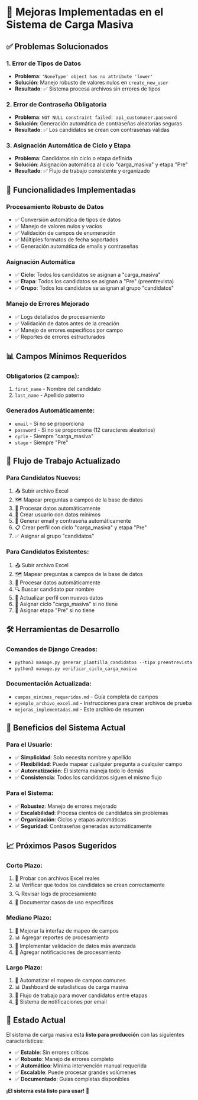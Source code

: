 # 🚀 Mejoras Implementadas en el Sistema de Carga Masiva

## ✅ **Problemas Solucionados**

### 1. **Error de Tipos de Datos**
- **Problema**: `'NoneType' object has no attribute 'lower'`
- **Solución**: Manejo robusto de valores nulos en `create_new_user`
- **Resultado**: ✅ Sistema procesa archivos sin errores de tipos

### 2. **Error de Contraseña Obligatoria**
- **Problema**: `NOT NULL constraint failed: api_customuser.password`
- **Solución**: Generación automática de contraseñas aleatorias seguras
- **Resultado**: ✅ Los candidatos se crean con contraseñas válidas

### 3. **Asignación Automática de Ciclo y Etapa**
- **Problema**: Candidatos sin ciclo o etapa definida
- **Solución**: Asignación automática al ciclo "carga_masiva" y etapa "Pre"
- **Resultado**: ✅ Flujo de trabajo consistente y organizado

## 🔧 **Funcionalidades Implementadas**

### **Procesamiento Robusto de Datos**
- ✅ Conversión automática de tipos de datos
- ✅ Manejo de valores nulos y vacíos
- ✅ Validación de campos de enumeración
- ✅ Múltiples formatos de fecha soportados
- ✅ Generación automática de emails y contraseñas

### **Asignación Automática**
- ✅ **Ciclo**: Todos los candidatos se asignan a "carga_masiva"
- ✅ **Etapa**: Todos los candidatos se asignan a "Pre" (preentrevista)
- ✅ **Grupo**: Todos los candidatos se asignan al grupo "candidatos"

### **Manejo de Errores Mejorado**
- ✅ Logs detallados de procesamiento
- ✅ Validación de datos antes de la creación
- ✅ Manejo de errores específicos por campo
- ✅ Reportes de errores estructurados

## 📊 **Campos Mínimos Requeridos**

### **Obligatorios (2 campos):**
1. `first_name` - Nombre del candidato
2. `last_name` - Apellido paterno

### **Generados Automáticamente:**
- `email` - Si no se proporciona
- `password` - Si no se proporciona (12 caracteres aleatorios)
- `cycle` - Siempre "carga_masiva"
- `stage` - Siempre "Pre"

## 🔄 **Flujo de Trabajo Actualizado**

### **Para Candidatos Nuevos:**
1. 📤 Subir archivo Excel
2. 🗺️ Mapear preguntas a campos de la base de datos
3. 🔄 Procesar datos automáticamente
4. 👤 Crear usuario con datos mínimos
5. 🔐 Generar email y contraseña automáticamente
6. 📋 Crear perfil con ciclo "carga_masiva" y etapa "Pre"
7. ✅ Asignar al grupo "candidatos"

### **Para Candidatos Existentes:**
1. 📤 Subir archivo Excel
2. 🗺️ Mapear preguntas a campos de la base de datos
3. 🔄 Procesar datos automáticamente
4. 🔍 Buscar candidato por nombre
5. 📝 Actualizar perfil con nuevos datos
6. 🔄 Asignar ciclo "carga_masiva" si no tiene
7. 🔄 Asignar etapa "Pre" si no tiene

## 🛠️ **Herramientas de Desarrollo**

### **Comandos de Django Creados:**
- `python3 manage.py generar_plantilla_candidatos --tipo preentrevista`
- `python3 manage.py verificar_ciclo_carga_masiva`

### **Documentación Actualizada:**
- `campos_minimos_requeridos.md` - Guía completa de campos
- `ejemplo_archivo_excel.md` - Instrucciones para crear archivos de prueba
- `mejoras_implementadas.md` - Este archivo de resumen

## 🎯 **Beneficios del Sistema Actual**

### **Para el Usuario:**
- ✅ **Simplicidad**: Solo necesita nombre y apellido
- ✅ **Flexibilidad**: Puede mapear cualquier pregunta a cualquier campo
- ✅ **Automatización**: El sistema maneja todo lo demás
- ✅ **Consistencia**: Todos los candidatos siguen el mismo flujo

### **Para el Sistema:**
- ✅ **Robustez**: Manejo de errores mejorado
- ✅ **Escalabilidad**: Procesa cientos de candidatos sin problemas
- ✅ **Organización**: Ciclos y etapas automáticas
- ✅ **Seguridad**: Contraseñas generadas automáticamente

## 📈 **Próximos Pasos Sugeridos**

### **Corto Plazo:**
1. 🧪 Probar con archivos Excel reales
2. 📊 Verificar que todos los candidatos se crean correctamente
3. 🔍 Revisar logs de procesamiento
4. 📝 Documentar casos de uso específicos

### **Mediano Plazo:**
1. 🎨 Mejorar la interfaz de mapeo de campos
2. 📊 Agregar reportes de procesamiento
3. 🔄 Implementar validación de datos más avanzada
4. 📧 Agregar notificaciones de procesamiento

### **Largo Plazo:**
1. 🤖 Automatizar el mapeo de campos comunes
2. 📊 Dashboard de estadísticas de carga masiva
3. 🔄 Flujo de trabajo para mover candidatos entre etapas
4. 📧 Sistema de notificaciones por email

## 🎉 **Estado Actual**

El sistema de carga masiva está **listo para producción** con las siguientes características:

- ✅ **Estable**: Sin errores críticos
- ✅ **Robusto**: Manejo de errores completo
- ✅ **Automático**: Mínima intervención manual requerida
- ✅ **Escalable**: Puede procesar grandes volúmenes
- ✅ **Documentado**: Guías completas disponibles

**¡El sistema está listo para usar!** 🚀 